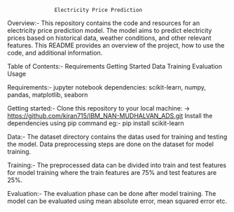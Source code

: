                    Electricity Price Prediction
 Overview:-
This repository contains the code and resources for an electricity price prediction model. The model aims to predict electricity prices based on historical data, weather conditions, and other relevant features. This README provides an overview of the project, how to use the code, and additional information.

Table of Contents:-
Requirements
Getting Started
Data
Training
Evaluation
Usage

Requirements:- 
jupyter notebook
dependencies: scikit-learn, numpy, pandas, matplotlib, seaborn 

Getting started:- 
Clone this repository to your local machine:
     -> https://github.com/kiran715/IBM_NAN-MUDHALVAN_ADS.git
Install the dependencies using pip command 
     eg:- pip install scikit-learn 

Data:- 
The dataset directory contains the datas used for training and testing the model. 
Data preprocessing steps are done on the dataset for model training.

Training:- 
The preprocessed data can be divided into train and test features for model training where the train features are 75% and test features are 25%.

Evaluation:- 
The evaluation phase can be done after model training.
The model can be evaluated using mean absolute error, mean squared error etc.

